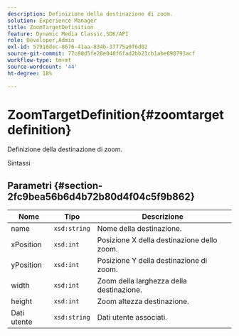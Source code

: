 ```yaml
---
description: Definizione della destinazione di zoom.
solution: Experience Manager
title: ZoomTargetDefinition
feature: Dynamic Media Classic,SDK/API
role: Developer,Admin
exl-id: 57916dec-8676-41aa-834b-37775a0f6d02
source-git-commit: 77c88d5fe20e048f6fad2bb23cb1abe090793acf
workflow-type: tm+mt
source-wordcount: '44'
ht-degree: 18%

---
```


# ZoomTargetDefinition{#zoomtargetdefinition}

Definizione della destinazione di zoom.

Sintassi

## Parametri {#section-2fc9bea56b6d4b72b80d4f04c5f9b862}

| Nome | Tipo | Descrizione |
|---|---|---|
| name | `xsd:string` | Nome della destinazione. |
| xPosition | `xsd:int` | Posizione X della destinazione dello zoom. |
| yPosition | `xsd:int` | Posizione Y della destinazione di zoom. |
| width | `xsd:int` | Zoom della larghezza della destinazione. |
| height | `xsd:int` | Zoom altezza destinazione. |
| Dati utente | `xsd:string` | Dati utente associati. |
